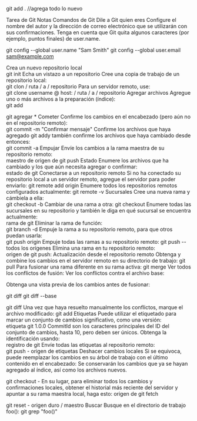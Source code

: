 git add . //agrega todo lo nuevo 

Tarea de Git	Notas	Comandos de Git
Dile a Git quien eres	Configure el nombre del autor y la dirección de correo electrónico que se utilizarán con sus confirmaciones.
Tenga en cuenta que Git quita algunos caracteres (por ejemplo, puntos finales) de user.name.

git config --global user.name "Sam Smith"
git config --global user.email sam@example.com

Crea un nuevo repositorio local	 	
git init
Echa un vistazo a un repositorio	Cree una copia de trabajo de un repositorio local:	
git clon / ruta / a / repositorio
Para un servidor remoto, use:	
git clone username @ host: / ruta / a / repositorio
Agregar archivos	Agregue uno o más archivos a la preparación (índice):	
git add <nombre de archivo>

git agregar *
Cometer	Confirme los cambios en el encabezado (pero aún no en el repositorio remoto):	
git commit -m "Confirmar mensaje"
Confirme los archivos que haya agregado git addy también confirme los archivos que haya cambiado desde entonces:	
git commit -a
Empujar	Envíe los cambios a la rama maestra de su repositorio remoto:	
maestro de origen de git push
Estado	Enumere los archivos que ha cambiado y los que aún necesita agregar o confirmar:	
estado de git
Conectarse a un repositorio remoto	Si no ha conectado su repositorio local a un servidor remoto, agregue el servidor para poder enviarlo:	git remote add origin <server>
Enumere todos los repositorios remotos configurados actualmente:	git remote -v
Sucursales	Cree una nueva rama y cámbiela a ella:	
git checkout -b <nombre de la sucursal>
Cambiar de una rama a otra:	
git checkout <nombre de la sucursal>
Enumere todas las sucursales en su repositorio y también le diga en qué sucursal se encuentra actualmente:	
rama de git
Eliminar la rama de función:	
git branch -d <nombre de la sucursal>
Empuje la rama a su repositorio remoto, para que otros puedan usarla:	
git push origin <nombre de la sucursal>
Empuje todas las ramas a su repositorio remoto:	
git push --todos los orígenes
Elimina una rama en tu repositorio remoto:	
origen de git push: <nombre de la sucursal>
Actualización desde el repositorio remoto	Obtenga y combine los cambios en el servidor remoto en su directorio de trabajo:	git pull
Para fusionar una rama diferente en su rama activa:	
git merge <branchname>
Ver todos los conflictos de fusión:
Ver los conflictos contra el archivo base:

Obtenga una vista previa de los cambios antes de fusionar:

git diff
git diff --base <filename>

git diff <rama de origen> <rama de destino>
Una vez que haya resuelto manualmente los conflictos, marque el archivo modificado:	
git add <nombre de archivo>
Etiquetas	Puede utilizar el etiquetado para marcar un conjunto de cambios significativo, como una versión:	
etiqueta git 1.0.0 <commitID>
CommitId son los caracteres principales del ID del conjunto de cambios, hasta 10, pero deben ser únicos. Obtenga la identificación usando:	
registro de git
Envíe todas las etiquetas al repositorio remoto:	
git push - origen de etiquetas
Deshacer cambios locales	Si se equivoca, puede reemplazar los cambios en su árbol de trabajo con el último contenido en el encabezado:
Se conservarán los cambios que ya se hayan agregado al índice, así como los archivos nuevos.

git checkout - <nombre de archivo>
En su lugar, para eliminar todos los cambios y confirmaciones locales, obtener el historial más reciente del servidor y apuntar a su rama maestra local, haga esto:	
origen de git fetch

git reset - origen duro / maestro
Buscar	Busque en el directorio de trabajo foo():	git grep "foo()"
